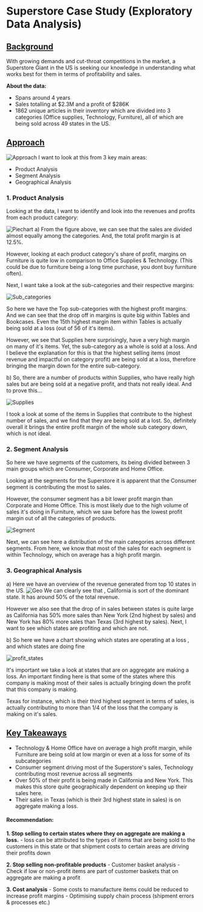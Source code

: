 # Superstore Case Study (Exploratory Data Analysis)

## <ins>Background</ins>
With growing demands and cut-throat competitions in the market, a Superstore Giant in the US is seeking our knowledge in understanding what works best for them in terms of profitability and sales. 

**About the data:**
- Spans around 4 years
- Sales totalling at \$2.3M and a profit of $286K
- 1862 unique articles in their inventory which are divided into 3 categories (Office supplies, Technology, Furniture), all of which are being sold across 49 states in the US.

## <ins>Approach</ins>
![Approach](/aproach.png)
I want to look at this from 3 key main areas:

- Product Analysis
- Segment Analysis
- Geographical Analysis


### 1. Product Analysis
Looking at the data, I want to identify and look into the revenues and profits from each product category: 

![Piechart](/product.png)
a) From the figure above, we can see that the sales are divided almost equally among the categories. And, the total profit margin is at 12.5%.

However, looking at each product category's share of profit, margins on Furniture is quite low in comparison to Office Supplies & Technology. (This could be due to furniture being a long time purchase, you dont buy furniture often). 

Next, I want take a look at the sub-categories and their respective margins:

![Sub_categories](/sub.png)

So here we have the Top sub-categories with the highest profit margins. And we can see that the drop off in margins is quite big within Tables and Bookcases. Even the 15th highest margin item within Tables is actually being sold at a loss (out of 56 of it's items).

However, we see that Supplies here surprisingly, have a very high margin on many of it's items. Yet, the sub-category as a whole is sold at a loss. And I believe the explanation for this is that the highest selling items (most revenue and impactful on category profit) are being sold at a loss, therefore bringing the margin down for the entire sub-category.

b) So, there are a number of products within Supplies, who have really high sales but are being sold at a negative profit, and thats not really ideal. And to prove this…

![Supplies](/supplies.png) 

I took a look at some of the items in Supplies that contribute to the highest number of sales, and we find that they are being sold at a lost. So, definitely overall it brings the entire profit margin of the whole sub category down, which is not ideal.

### 2. Segment Analysis
So here we have segments of the customers, its being divided between 3 main groups which are Consumer, Corporate and Home Office.

Looking at the segments for the Superstore it is apparent that the Consumer segment is contributing the most to sales.

However, the consumer segment has a bit lower profit margin than Corporate and Home Office. This is most likely due to the high volume of sales it's doing in Furniture, which we saw before has the lowest profit margin out of all the categories of products.

![Segment](/segment.png)

Next, we can see here a distribution of the main categories across different segments. From here, we know that most of the sales for each segment is within Technology, which on average has a high profit margin.

### 3. Geographical Analysis
a) Here we have an overview of the revenue generated from top 10 states in the US.
![Geo](/rev_per_state.png)
We can clearly see that , California is sort of the dominant state. It has around 50% of the total revenue.

However we also see that the drop of in sales between states is quite large as California has 50% more sales than New York (2nd highest by sales) and New York has 80% more sales than Texas (3rd highest by sales). Next, I want to see which states are profiting and which are not.

b) So here we have a chart showing which states are operating at a loss , and which states are doing fine

![profit_states](/share_state.png)

It's important we take a look at states that are on aggregate are making a loss. An important finding here is that some of the states where this company is making most of their sales is actually bringing down the profit that this company is making.

Texas for instance, which is their third highest segment in terms of sales, is actually contributing to more than 1/4 of the loss that the company is making on it's sales.

## <ins> Key Takeaways </ins>
- Technology & Home Office have on average a high profit margin, while Furniture are being sold at low margin or even at a loss for some of its subcategories
- Consumer segment driving most of the Superstore's sales, Technology contributing most revenue across all segments
- Over 50% of their profit is being made in California and New York. This makes this store quite geographically dependent on keeping up their sales here.
- Their sales in Texas (which is their 3rd highest state in sales) is on aggregate making a loss.
  
#### Recommendation: 
**1. Stop selling to certain states where they on aggregate are making a loss.**
        - loss can be attributed to the types of items that are being sold to the customers in this state or that shipment costs to certain areas are driving their profits down

**2. Stop selling non-profitable products**
        - Customer basket analysis
        - Check if low or non-profit items are part of customer baskets that on aggregate are making a profit
  
**3. Cost analysis**
        - Some costs to manufacture items could be reduced to increase profit margins
        - Optimising supply chain process (shipment errors & processes etc.)




























    


